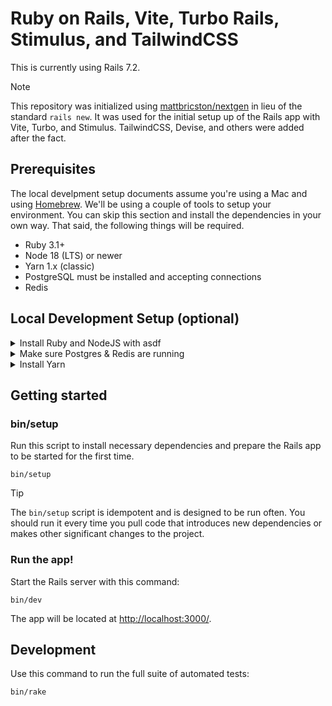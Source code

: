 # Ruby on Rails, Vite, Turbo Rails, Stimulus, and TailwindCSS

This is currently using Rails 7.2. 

> [!NOTE]
> This repository was initialized using [mattbricston/nextgen](https://github.com/mattbrictson/nextgen) in lieu of the standard `rails new`. It was used for the initial setup up of the Rails app with Vite, Turbo, and Stimulus. TailwindCSS, Devise, and others were added after the fact.

## Prerequisites

The local develpment setup documents assume you're using a Mac and using [Homebrew](http://brew.sh). We'll be using a couple of tools to setup your environment. You can skip this section and install the dependencies in your own way. That said, the following things will be required.

- Ruby 3.1+
- Node 18 (LTS) or newer
- Yarn 1.x (classic)
- PostgreSQL must be installed and accepting connections
- Redis

## Local Development Setup (optional)

<details>
  
  <summary>Install Ruby and NodeJS with asdf</summary>

### Install asdf (optional)

> [!NOTE]
> This project leverages [.tool-versions](https://asdf-vm.com/manage/configuration.html#tool-versions) for managing Ruby and NodeJS versions. If you'd prefer to use `rbenv` and `rvm`, you can skip this step and install the appropriate Ruby and NodeJS versions on your own, just make sure you install the right versions shown in [this repo's .tool-versions](https://github.com/jarodtaylor/ror-vite-tailwind/blob/main/.tool-versions).

There are homebrew versions of asdf but it's highly recommended to use their [official installation method](https://asdf-vm.com/guide/getting-started.html#official-download). 

```
git clone https://github.com/asdf-vm/asdf.git ~/.asdf
```

You'll need to update your `.zshrc` as described on the [asdf docs](https://asdf-vm.com/guide/getting-started.html#_3-install-asdf)). Most Mac users are using zsh so you'd want to read the directions under the ZSH & Git section.

```
. "$HOME/.asdf/asdf.sh"
fpath=(${ASDF_DIR}/completions $fpath)
autoload -Uz compinit && compinit
```

> [!WARNING]
> if you are using a custom compinit setup, make sure you read the directions for ZSH & Git on [asdf the installation docs](https://asdf-vm.com/guide/getting-started.html#_3-install-asdf). 

#### Install asdf plugins
This will allow us to add different versions of Ruby and Node in both your global and local project  `.tool-version` files.

##### Add Ruby plugin
```
asdf plugin add ruby
```

##### Add NodeJS plugin
```
asdf plugin add nodejs
```

### Install Ruby and NodeJS versions
Now that we have asdf setup with both the Ruby and NodeJS plugins, you can install the appropriate versions.

#### Ruby
```
asdf install ruby latest
```
> [!NOTE]
> If you run into an issue regarding ruby-build and `libyaml` you may need to install it using `brew install libyaml`. 

#### NodeJS
```
asdf install nodejs latest
```

### Set your global .tool-versions to use Ruby and NodeJS
#### Ruby
```
asdf global ruby latest
```
#### NodeJS
```
asdf global nodejs latest
```

</details>

<details>
  
  <summary>Make sure Postgres & Redis are running</summary>

  ### Get Postgres and Redis running
  If you don't already have postgres and redis installed, install them with homebrew.
  ```
  brew install postgresql@15 redis
  ```

  Then you can start the services
  ```
  brew services start postgresql@15 && brew services start redis
  ```
  
</details>

<details>
  
  <summary>Install Yarn</summary>

  Assuming you already have NodeJS installed and the latest version set up globally, add the yarn package. 
  ```
  npm install --global yarn
  ```
</details>

## Getting started

### bin/setup

Run this script to install necessary dependencies and prepare the Rails app to be started for the first time.

```
bin/setup
```

> [!TIP]
> The `bin/setup` script is idempotent and is designed to be run often. You should run it every time you pull code that introduces new dependencies or makes other significant changes to the project.

### Run the app!

Start the Rails server with this command:

```
bin/dev
```

The app will be located at <http://localhost:3000/>.

## Development

Use this command to run the full suite of automated tests:

```
bin/rake
```
